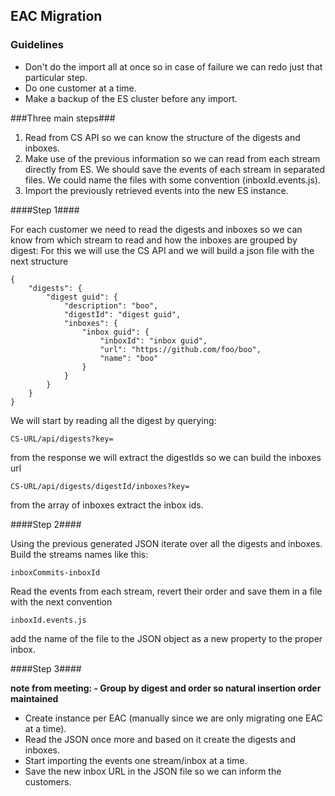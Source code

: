 ## EAC Migration ##

### Guidelines ###
* Don't do the import all at once so in case of failure we can redo just that particular step.
* Do one customer at a time.
* Make a backup of the ES cluster before any import.

###Three main steps###

1. Read from CS API so we can know the structure of the digests and inboxes.
2. Make use of the previous information so we can read from each stream directly from ES. We should save the events of each stream in separated files. We could name the files with some convention (inboxId.events.js).
3. Import the previously retrieved events into the new ES instance.


####Step 1####

For each customer we need to read the digests and inboxes so we can know from which stream to read and how the inboxes are grouped by digest:
For this we will use the CS API and we will build a json file with the next structure

	{
		"digests": {
			"digest guid": {
				"description": "boo",
				"digestId": "digest guid",
				"inboxes": {
					"inbox guid": {
						"inboxId": "inbox guid",
						"url": "https://github.com/foo/boo",
						"name": "boo"          
					}
				}      
			}
		}
	}

We will start by reading all the digest by querying:

    CS-URL/api/digests?key=

from the response we will extract the digestIds so we can build the inboxes url

    CS-URL/api/digests/digestId/inboxes?key=

from the array of inboxes extract the inbox ids.


####Step 2####

Using the previous generated JSON iterate over all the digests and inboxes. Build the streams names like this: 

	inboxCommits-inboxId 

Read the events from each stream, revert their order and save them in a file with the next convention

    inboxId.events.js

add the name of the file to the JSON object as a new property to the proper inbox.    
    

####Step 3####

**note from meeting: - Group by digest and order so natural insertion
order maintained**


* Create instance per EAC (manually since we are only migrating one EAC at a time).
* Read the JSON once more and based on it create the digests and inboxes.
* Start importing the events one stream/inbox at a time.
* Save the new inbox URL in the JSON file so we can inform the customers.
